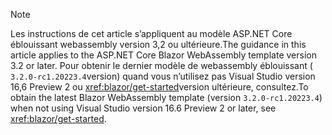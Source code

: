 > [!NOTE]
> <span data-ttu-id="67c28-101">Les instructions de cet article s’appliquent au modèle ASP.NET Core éblouissant webassembly version 3,2 ou ultérieure.</span><span class="sxs-lookup"><span data-stu-id="67c28-101">The guidance in this article applies to the ASP.NET Core Blazor WebAssembly template version 3.2 or later.</span></span> <span data-ttu-id="67c28-102">Pour obtenir le dernier modèle de webassembly éblouissant ( `3.2.0-rc1.20223.4`version) quand vous n’utilisez pas Visual Studio version 16,6 Preview 2 ou <xref:blazor/get-started>version ultérieure, consultez.</span><span class="sxs-lookup"><span data-stu-id="67c28-102">To obtain the latest Blazor WebAssembly template (version `3.2.0-rc1.20223.4`) when not using Visual Studio version 16.6 Preview 2 or later, see <xref:blazor/get-started>.</span></span>
